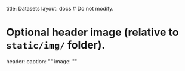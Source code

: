 title: Datasets
layout: docs  # Do not modify.

# Optional header image (relative to `static/img/` folder).
header:
  caption: ""
  image: ""